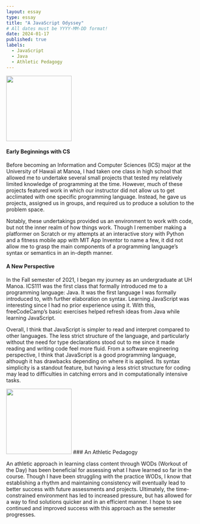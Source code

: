 ```yaml
---
layout: essay
type: essay
title: "A JavaScript Odyssey"
# All dates must be YYYY-MM-DD format!
date: 2024-01-17
published: true
labels:
  - JavaScript
  - Java
  - Athletic Pedagogy
---
```


<img width="175px" class="rounded float-start pe-4" src="https://creazilla-store.fra1.digitaloceanspaces.com/cliparts/79332/coding-clipart-md.png">

#### Early Beginnings with CS
Before becoming an Information and Computer Sciences (ICS) major at the University of Hawaii at Manoa, I had taken one class in high school that allowed me to undertake several small projects that tested my relatively limited knowledge of programming at the time. However, much of these projects featured work in which our instructor did not allow us to get acclimated with one specific programming language. Instead, he gave us projects, assigned us in groups, and required us to produce a solution to the problem space.

Notably, these undertakings provided us an environment to work with code, but not the inner realm of how things work. Though I remember making a platformer on Scratch or my attempts at an interactive story with Python and a fitness mobile app with MIT App Inventor to name a few, it did not allow me to grasp the main components of a programming language’s syntax or semantics in an in-depth manner. 


#### A New Perspective
In the Fall semester of 2021, I began my journey as an undergraduate at UH Manoa. ICS111 was the first class that formally introduced me to a programming language: Java. It was the first language I was formally introduced to, with further elaboration on syntax. Learning JavaScript was interesting since I had no prior experience using it. With this, freeCodeCamp’s basic exercises helped refresh ideas from Java while learning JavaScript. 

Overall, I think that JavaScript is simpler to read and interpret compared to other languages. The less strict structure of the language, and particularly without the need for type declarations stood out to me since it made reading and writing code feel more fluid. From a software engineering perspective, I think that JavaScript is a good programming language, although it has drawbacks depending on where it is applied. Its syntax simplicity is a standout feature, but having a less strict structure for coding may lead to difficulties in catching errors and in computationally intensive tasks. 

<img width="175px" class="rounded float-start pe-4" src="https://bluebrain.net/wp-content/uploads/2022/01/bb-logo-bulb-wh3.png">
### An Athletic Pedagogy

An athletic approach in learning class content through WODs (Workout of the Day) has been beneficial for assessing what I have learned so far in the course. Though I have been struggling with the practice WODs, I know that establishing a rhythm and maintaining consistency will eventually lead to better success with future assessments and projects. Ultimately, the time-constrained environment has led to increased pressure, but has allowed for a way to find solutions quicker and in an efficient manner. I hope to see continued and improved success with this approach as the semester progresses. 

